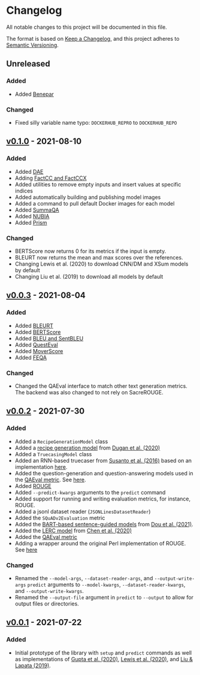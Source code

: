 # Changelog
All notable changes to this project will be documented in this file.

The format is based on [Keep a Changelog](https://keepachangelog.com/en/1.0.0/),
and this project adheres to [Semantic Versioning](https://semver.org/spec/v2.0.0.html).

## Unreleased
### Added
- Added [Benepar](models/kitaev2019/Readme.md)

### Changed
- Fixed silly variable name typo: `DOCKERHUB_REPRO` to `DOCKERHUB_REPO`

## [v0.1.0](https://github.com/danieldeutsch/repro/releases/tag/v0.1.0) - 2021-08-10
### Added
- Added [DAE](models/goyal2020/Readme.md)
- Adding [FactCC and FactCCX](models/kryscinski2019/Readme.md)
- Added utilities to remove empty inputs and insert values at specific indices
- Added automatically building and publishing model images
- Added a command to pull default Docker images for each model
- Added [SummaQA](models/scialom2019/Readme.md)
- Added [NUBIA](models/kane2020/Readme.md)
- Added [Prism](models/thompson2020/Readme.md)

### Changed
- BERTScore now returns 0 for its metrics if the input is empty. 
- BLEURT now returns the mean and max scores over the references.
- Changing Lewis et al. (2020) to download CNN/DM and XSum models by default
- Changing Liu et al. (2019) to download all models by default  

## [v0.0.3](https://github.com/danieldeutsch/repro/releases/tag/v0.0.3) - 2021-08-04
### Added
- Added [BLEURT](models/sellam2020/Readme.md)
- Added [BERTScore](models/zhang2020/Readme.md)
- Added [BLEU and SentBLEU](models/papineni2002/Readme.md)
- Added [QuestEval](models/scialom2021/Readme.md)
- Added [MoverScore](models/zhao2019/Readme.md)
- Added [FEQA](models/durmus2020/Readme.md)

### Changed
- Changed the QAEval interface to match other text generation metrics.
The backend was also changed to not rely on SacreROUGE.

## [v0.0.2](https://github.com/danieldeutsch/repro/releases/tag/v0.0.2) - 2021-07-30
### Added
- Added a `RecipeGenerationModel` class
- Added a [recipe generation model](models/dugan2020/Readme.md) from [Dugan et al. (2020)](https://arxiv.org/abs/2010.03070)
- Added a `TruecasingModel` class
- Added an RNN-based truecaser from [Susanto et al. (2016)](https://aclanthology.org/D16-1225/) based on an implementation [here](https://github.com/mayhewsw/pytorch-truecaser).
- Added the question-generation and question-answering models used in the [QAEval metric](https://arxiv.org/abs/2010.00490).
See [here](models/deutsch2021/Readme.md).
- Added [ROUGE](models/sacrerouge/Readme.md)
- Added `--predict-kwargs` arguments to the `predict` command
- Added support for running and writing evaluation metrics, for instance, ROUGE.
- Added a jsonl dataset reader (`JSONLinesDatasetReader`)
- Added the `SQuADv2Evaluation` metric
- Added the [BART-based sentence-guided models](models/dou2021/Readme.md) from [Dou et al. (2021)](https://arxiv.org/abs/2010.08014).
- Added the [LERC model](models/chen2020/Readme.md) from [Chen et al. (2020)](https://arxiv.org/abs/2010.03636)
- Added the [QAEval metric](models/deutsch2021/Readme.md)
- Adding a wrapper around the original Perl implementation of ROUGE.
See [here](models/lin2004/Readme.md)

### Changed
- Renamed the `--model-args`, `--dataset-reader-args`, and `--output-write-args` `predict` arguments to `--model-kwargs`, `--dataset-reader-kwargs`, and `--output-write-kwargs`.
- Renamed the `--output-file` argument in `predict` to `--output` to allow for output files or directories.

## [v0.0.1](https://github.com/danieldeutsch/repro/releases/tag/v0.0.1) - 2021-07-22
### Added
- Initial prototype of the library with `setup` and `predict` commands as well as implementations of [Gupta et al. (2020)](models/gupta2020/Readme.md), [Lewis et al. (2020)](models/lewis2020/Readme.md), and [Liu & Lapata (2019)](models/liu2019/Readme.md).
